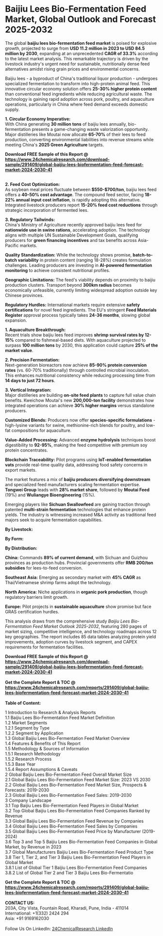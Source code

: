 <h1>Baijiu Lees Bio-Fermentation Feed Market, Global Outlook and Forecast 2025-2032</h1><p>The global <strong>baijiu lees bio-fermentation feed market</strong> is poised for explosive growth, projected to surge from <strong>USD 11.2 million in 2023 to USD 84.5 million by 2030</strong>, expanding at an unprecedented <strong>CAGR of 33.3%</strong> according to the latest market analysis. This remarkable trajectory is driven by the livestock industry's urgent need for sustainable, nutritionally dense feed alternatives amidst rising grain prices and environmental concerns.</p><p>Baijiu lees - a byproduct of China's traditional liquor production - undergoes specialized fermentation to transform into high-protein animal feed. This innovative circular economy solution offers <strong>25-30% higher protein content</strong> than conventional feed ingredients while reducing agricultural waste. The technology is gaining rapid adoption across pork, poultry, and aquaculture operations, particularly in China where feed demand exceeds domestic supply.</p><p><strong>1. Circular Economy Imperative:</strong><br>
With China generating <strong>30 million tons</strong> of baijiu lees annually, bio-fermentation presents a game-changing waste valorization opportunity. Major distilleries like Moutai now allocate <strong>65-70%</strong> of their lees to feed production, converting environmental liabilities into revenue streams while meeting China's <strong>2025 Green Agriculture</strong> targets.</p><div><b>Download FREE Sample of this Report @ 
            <a href="https://www.24chemicalresearch.com/download-sample/291409/global-baijiu-lees-biofermentation-feed-forecast-market-2024-2030-41">
            https://www.24chemicalresearch.com/download-sample/291409/global-baijiu-lees-biofermentation-feed-forecast-market-2024-2030-41</a></b></div><br><p><strong>2. Feed Cost Optimization:</strong><br>
As soybean meal prices fluctuate between <strong>$550-$700/ton</strong>, baijiu lees feed offers a <strong>40-50% cost advantage</strong>. The compound feed sector, facing <strong>18-22% annual input cost inflation</strong>, is rapidly adopting this alternative. Integrated livestock producers report <strong>15-20% feed cost reductions</strong> through strategic incorporation of fermented lees.</p><p><strong>3. Regulatory Tailwinds:</strong><br>
China's Ministry of Agriculture recently approved baijiu lees feed for <strong>nationwide use in swine rations</strong>, accelerating adoption. The technology aligns with multiple UN Sustainable Development Goals, qualifying producers for <strong>green financing incentives</strong> and tax benefits across Asia-Pacific markets.</p><p><strong>Quality Standardization:</strong> While the technology shows promise, <strong>batch-to-batch variability</strong> in protein content (ranging 18-28%) creates formulation challenges. Leading producers are investing in <strong>AI-powered fermentation monitoring</strong> to achieve consistent nutritional profiles.</p><p><strong>Geographic Limitations:</strong> The feed's viability depends on proximity to baijiu production clusters. Transport beyond <strong>300km radius</strong> becomes economically unfeasible, currently limiting widespread adoption outside key Chinese provinces.</p><p><strong>Regulatory Hurdles:</strong> International markets require extensive <strong>safety certifications</strong> for novel feed ingredients. The EU's stringent <strong>Feed Materials Register</strong> approval process typically takes <strong>24-36 months</strong>, slowing global expansion.</p><p><strong>1. Aquaculture Breakthrough:</strong><br>
Recent trials show baijiu lees feed improves <strong>shrimp survival rates by 12-15%</strong> compared to fishmeal-based diets. With aquaculture projected to surpass <strong>100 million tons</strong> by 2030, this application could capture <strong>25% of the market value</strong>.</p><p><strong>2. Precision Fermentation:</strong><br>
Next-generation bioreactors now achieve <strong>85-90% protein conversion rates</strong> (vs. 60-70% traditionally) through controlled microbial inoculation. This enhances nutritional consistency while reducing processing time from <strong>14 days to just 72 hours</strong>.</p><p><strong>3. Vertical Integration:</strong><br>
Major distilleries are building <strong>on-site feed plants</strong> to capture full value chain benefits. Kweichow Moutai's new <strong>200,000-ton facility</strong> demonstrates how integrated operations can achieve <strong>30% higher margins</strong> versus standalone producers.</p><p><strong>Customized Blends:</strong> Producers now offer <strong>species-specific formulations</strong> - high-lysine variants for swine, methionine-rich blends for poultry, and low-fat compositions for aquaculture.</p><p><strong>Value-Added Processing:</strong> Advanced <strong>enzyme hydrolysis</strong> techniques boost digestibility to <strong>92-95%</strong>, making the feed competitive with premium soy protein concentrates.</p><p><strong>Blockchain Traceability:</strong> Pilot programs using <strong>IoT-enabled fermentation vats</strong> provide real-time quality data, addressing food safety concerns in export markets.</p><p>The market features a mix of <strong>baijiu producers diversifying downstream</strong> and specialized feed manufacturers scaling fermentation expertise. <strong>Tongwei Group</strong> leads with <strong>28% market share</strong>, followed by <strong>Moutai Feed</strong> (19%) and <strong>Wuliangye Bioengineering</strong> (15%).</p><p>Emerging players like <strong>Sichuan Swallowfeed</strong> are gaining traction through patented <strong>multi-strain fermentation</strong> technologies that enhance protein yields. The industry is witnessing increased M&amp;A activity as traditional feed majors seek to acquire fermentation capabilities.</p><p><strong>By Livestock:</strong></p><p><strong>By Form:</strong></p><p><strong>By Distribution:</strong></p><p><strong>China:</strong> Commands <strong>89% of current demand</strong>, with Sichuan and Guizhou provinces as production hubs. Provincial governments offer <strong>RMB 200/ton subsidies</strong> for lees-to-feed conversion.</p><p><strong>Southeast Asia:</strong> Emerging as secondary market with <strong>45% CAGR</strong> as Thai/Vietnamese shrimp farms adopt the technology.</p><p><strong>North America:</strong> Niche applications in <strong>organic pork production</strong>, though regulatory barriers limit growth.</p><p><strong>Europe:</strong> Pilot projects in <strong>sustainable aquaculture</strong> show promise but face GRAS certification hurdles.</p><p>This analysis draws from the comprehensive study <em>Baijiu Lees Bio-Fermentation Feed Market Outlook 2025-2032</em>, featuring 280 pages of market sizing, competitive intelligence, and technology roadmaps across 12 key geographies. The report includes 85 data tables analyzing protein yield improvements, adoption curves by livestock segment, and CAPEX requirements for fermentation facilities.</p><div><b>Download FREE Sample of this Report @ 
            <a href="https://www.24chemicalresearch.com/download-sample/291409/global-baijiu-lees-biofermentation-feed-forecast-market-2024-2030-41">
            https://www.24chemicalresearch.com/download-sample/291409/global-baijiu-lees-biofermentation-feed-forecast-market-2024-2030-41</a></b></div><br><div><b>Get the Complete Report & TOC @ 
            <a href="https://www.24chemicalresearch.com/reports/291409/global-baijiu-lees-biofermentation-feed-forecast-market-2024-2030-41">
            https://www.24chemicalresearch.com/reports/291409/global-baijiu-lees-biofermentation-feed-forecast-market-2024-2030-41</a></b></div><br>
            <b>Table of Content:</b><p>1 Introduction to Research & Analysis Reports<br />
 1.1 Baijiu Lees Bio-Fermentation Feed Market Definition<br />
 1.2 Market Segments<br />
 1.2.1 Segment by Type<br />
 1.2.2 Segment by Application<br />
 1.3 Global Baijiu Lees Bio-Fermentation Feed Market Overview<br />
 1.4 Features & Benefits of This Report<br />
 1.5 Methodology & Sources of Information<br />
 1.5.1 Research Methodology<br />
 1.5.2 Research Process<br />
 1.5.3 Base Year<br />
 1.5.4 Report Assumptions & Caveats<br />
2 Global Baijiu Lees Bio-Fermentation Feed Overall Market Size<br />
 2.1 Global Baijiu Lees Bio-Fermentation Feed Market Size: 2023 VS 2030<br />
 2.2 Global Baijiu Lees Bio-Fermentation Feed Market Size, Prospects & Forecasts: 2019-2030<br />
 2.3 Global Baijiu Lees Bio-Fermentation Feed Sales: 2019-2030<br />
3 Company Landscape<br />
 3.1 Top Baijiu Lees Bio-Fermentation Feed Players in Global Market<br />
 3.2 Top Global Baijiu Lees Bio-Fermentation Feed Companies Ranked by Revenue<br />
 3.3 Global Baijiu Lees Bio-Fermentation Feed Revenue by Companies<br />
 3.4 Global Baijiu Lees Bio-Fermentation Feed Sales by Companies<br />
 3.5 Global Baijiu Lees Bio-Fermentation Feed Price by Manufacturer (2019-2024)<br />
 3.6 Top 3 and Top 5 Baijiu Lees Bio-Fermentation Feed Companies in Global Market, by Revenue in 2023<br />
 3.7 Global Manufacturers Baijiu Lees Bio-Fermentation Feed Product Type<br />
 3.8 Tier 1, Tier 2, and Tier 3 Baijiu Lees Bio-Fermentation Feed Players in Global Market<br />
 3.8.1 List of Global Tier 1 Baijiu Lees Bio-Fermentation Feed Companies<br />
 3.8.2 List of Global Tier 2 and Tier 3 Baijiu Lees Bio-Fermentatio</p><div><b>Get the Complete Report & TOC @ 
            <a href="https://www.24chemicalresearch.com/reports/291409/global-baijiu-lees-biofermentation-feed-forecast-market-2024-2030-41">
            https://www.24chemicalresearch.com/reports/291409/global-baijiu-lees-biofermentation-feed-forecast-market-2024-2030-41</a></b></div><br><b>CONTACT US:</b><br>
            203A, City Vista, Fountain Road, Kharadi, Pune, India - 411014<br>
            International: +1(332) 2424 294<br>
            Asia: +91 9169162030 <br><br>
            Follow Us On LinkedIn: <a href="https://www.linkedin.com/company/24chemicalresearch/">24ChemicalResearch LinkedIn</a>